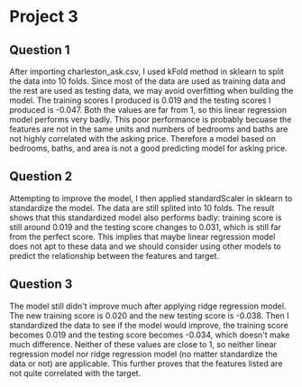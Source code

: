 # Project 3
## Question 1
After importing charleston_ask.csv, I used kFold method in sklearn to split the data into 10 folds. Since most of the data are used as training data and the rest are used as testing data, we may avoid overfitting when building the model. The training scores I produced is 0.019 and the testing scores I produced is -0.047. Both the values are far from 1, so this linear regression model performs very badly. This poor performance is probably becuase the features are not in the same units and numbers of bedrooms and baths are not highly correlated with the asking price. Therefore a model based on bedrooms, baths, and area is not a good predicting model for asking price.  

## Question 2
Attempting to improve the model, I then applied standardScaler in sklearn to standardize the model. The data are still splited into 10 folds. The result shows that this standardized model also performs badly: training score is still around 0.019 and the testing score changes to 0.031, which is still far from the perfect score. This implies that maybe linear regression model does not apt to these data and we should consider using other models to predict the relationship between the features and target.  

## Question 3
The model still didn't improve much after applying ridge regression model. The new training score is 0.020 and the new testing score is -0.038. Then I standardized the data to see if the model would improve, the training score becomes 0.019 and the testing score becomes -0.034, which doesn't make much difference. Neither of these values are close to 1, so neither linear regression model nor ridge regression model (no matter standardize the data or not) are applicable. This further proves that the features listed are not quite correlated with the target. 
